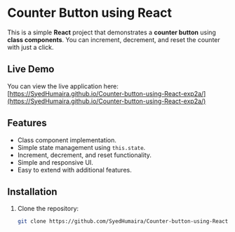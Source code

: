 # Counter Button using React

This is a simple **React** project that demonstrates a **counter button** using **class components**. You can increment, decrement, and reset the counter with just a click.

## Live Demo

You can view the live application here:  
[https://SyedHumaira.github.io/Counter-button-using-React-exp2a/](https://SyedHumaira.github.io/Counter-button-using-React-exp2a/)

## Features

- Class component implementation.
- Simple state management using `this.state`.
- Increment, decrement, and reset functionality.
- Simple and responsive UI.
- Easy to extend with additional features.

## Installation

1. Clone the repository:
   ```bash
   git clone https://github.com/SyedHumaira/Counter-button-using-React-exp2a.git
